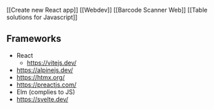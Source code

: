 [[Create new React app]]
[[Webdev]]
[[Barcode Scanner Web]]
[[Table solutions for Javascript]]


## Frameworks
- React
	- https://vitejs.dev/
- https://alpinejs.dev/
- https://htmx.org/
- https://preactjs.com/
- Elm (complies to JS)
- https://svelte.dev/
